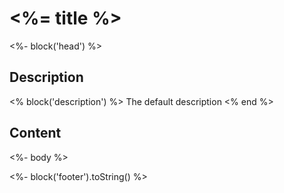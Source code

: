 # <%= title %>

<%- block('head') %>

## Description

<% block('description') %>
The default description
<% end %>

## Content

<%- body %>

<%- block('footer').toString() %>
